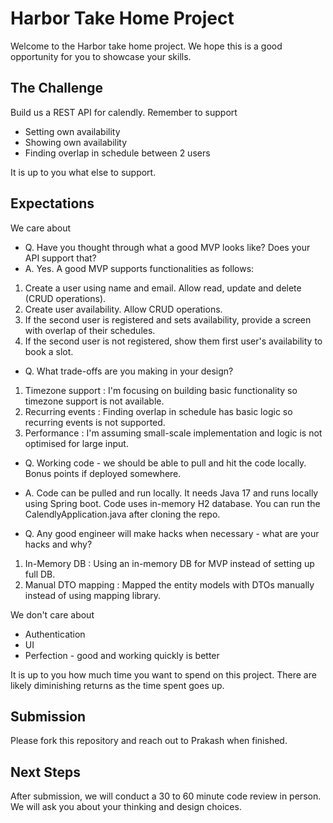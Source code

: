 # Harbor Take Home Project

Welcome to the Harbor take home project. We hope this is a good opportunity for you to showcase your skills.

## The Challenge

Build us a REST API for calendly. Remember to support

- Setting own availability
- Showing own availability
- Finding overlap in schedule between 2 users

It is up to you what else to support.

## Expectations

We care about

- Q. Have you thought through what a good MVP looks like? Does your API support that?
- A. Yes. A good MVP supports functionalities as follows:
1. Create a user using name and email. Allow read, update and delete (CRUD operations).
2. Create user availability. Allow CRUD operations.
3. If the second user is registered and sets availability, provide a screen with overlap of their schedules.
4. If the second user is not registered, show them first user's availability to book a slot.

- Q. What trade-offs are you making in your design?
1. Timezone support : I'm focusing on building basic functionality so timezone support is not available.
2. Recurring events : Finding overlap in schedule has basic logic so recurring events is not supported.
3. Performance : I'm assuming small-scale implementation and logic is not optimised for large input.

- Q. Working code - we should be able to pull and hit the code locally. Bonus points if deployed somewhere.
- A. Code can be pulled and run locally. It needs Java 17 and runs locally using Spring boot. Code uses in-memory H2 database.
You can run the CalendlyApplication.java after cloning the repo.

- Q. Any good engineer will make hacks when necessary - what are your hacks and why?
1. In-Memory DB : Using an in-memory DB for MVP instead of setting up full DB.
2. Manual DTO mapping : Mapped the entity models with DTOs manually instead of using mapping library.

We don't care about

- Authentication
- UI
- Perfection - good and working quickly is better

It is up to you how much time you want to spend on this project. There are likely diminishing returns as the time spent goes up.

## Submission

Please fork this repository and reach out to Prakash when finished.

## Next Steps

After submission, we will conduct a 30 to 60 minute code review in person. We will ask you about your thinking and design choices.
